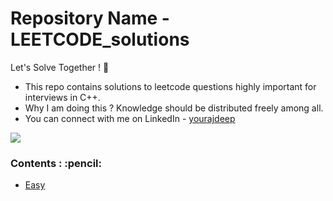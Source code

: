 # Repository Name - LEETCODE_solutions

 
Let's Solve Together ! :checkered_flag: 
<ul>
 <li>This repo contains solutions to leetcode questions highly important for interviews in C++.</li>
 <li> Why I am doing this ? Knowledge should be distributed freely among all.</li>
 <li> You can connect with me on LinkedIn - <a href="https://www.linkedin.com/yourajdeep/in/">yourajdeep</a></li>
</ul>

![](https://komarev.com/ghpvc/?username=yourajdeep)

<!-- Visitor Count : ![Visitor Count](https://profile-counter.glitch.me/{yourajdeep}/count.svg) -->
 
<h3>Contents : :pencil:</h3>
<ul>
  <li><a href="https://github.com/yourajdeep/LEETCODE_solutions/Easy/main/">Easy</a></li>
</ul>
